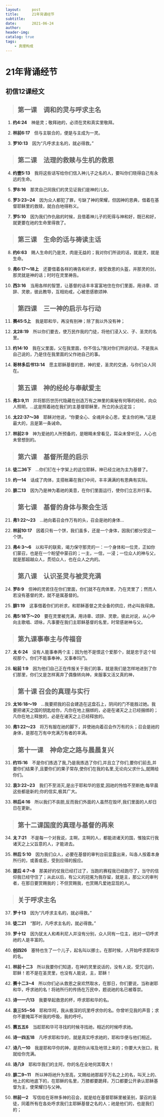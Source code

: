 ```yaml
---
layout:     post
title:      21年背诵经节
subtitle:   
date:       2021-06-24
author:     
header-img: 
catalog: true
tags:
    - 真理构成
---
```


# 21年背诵经节

## 初信12课经文

> ## 第一课　调和的灵与呼求主名

1. **约4:24**　神是灵；敬拜祂的，必须在灵和真实里敬拜。

2. **林前6:17**　但与主联合的，便是与主成为一灵。

3. **罗10:13**　因为“凡呼求主名的，就必得救。”

> ## 第二课　法理的救赎与生机的救恩

4. **约壹5:13**　我将这些话写给你们信入神儿子之名的人，要叫你们晓得自己有永远的生命。

5. **罗8:16**　那灵自己同我们的灵见证我们是神的儿女。

6. **罗3:23~24**　因为众人都犯了罪，亏缺了神的荣耀，但因神的恩典，借着在基督耶稣里的救赎，就白白地得称义。

7. **罗5:10**　因为我们作仇敌的时候，且借着神儿子的死得与神和好，既已和好，就更要在祂的生命里得救了。

> ## 第三课　生命的话与祷读主话

8. **约6:63**　赐人生命的乃是灵，肉是无益的；我对你们所说的话，就是灵，就是生命。

9. **弗6:17～18上**　还要借着各样的祷告和祈求，接受救恩的头盔，并那灵的剑，那灵就是神的话；时时在灵里祷告。

10. **西3:16**　当用各样的智慧，让基督的话丰丰富富地住在你们里面，用诗章、颂辞、灵歌，彼此教导，互相劝戒，心被恩感歌颂神.

> ## 第四课　三一神的启示与行动

11. **赛45:5上**　我是耶和华，再没有别神；除了我以外没有神；

12. **太28:19**　所以你们要去，使万民作我的门徒，将他们浸入父、子、圣灵的名里。

13. **约14:10**　我在父里面，父在我里面，你不信么?我对你们所说的话，不是我从自己说的，乃是住在我里面的父作祂自己的事。

14. **哥林多后书13:14**　愿主耶稣基督的恩，神的爱，圣灵的交通，与你们众人同在。

> ## 第五课　神的经纶与奉献爱主

15. **弗3:9,11**　并将那历世历代隐藏在创造万有之神里的奥秘有何等的经纶，向众人照明，…这是照着祂在我们的主基督耶稣里，所立的永远定旨；

16. **太22:37～38**　耶稣对他说，“你要全心、全魂并全心思，爱主你的神。”这是最大的，且是第一条诫命。

17. **林前2:9**　神为爱祂的人所预备的，是眼睛未曾看见，耳朵未曾听见，人心也未曾想到的。

> ## 第六课　基督所是的启示

18. **徒二36下**　…你们钉在十字架上的这位耶稣，神已经立祂为主为基督了。

19. **约一14**　话成了肉体，支搭帐幕在我们中间，丰丰满满的有恩典有实际。

20. **腓二13**　因为乃是神为着祂的美意，在你们里面运行，使你们立志并行事。

> ## 第七课　基督的身体与聚会生活

21. **弗1:22～23**　…祂向着召会作万有的头，召会是祂的身体…

22. **林前10:17**　因着只有一个饼，我们虽多，还是一个身体，因我们都分受这一个饼。

23. **弗4:3～6**　以和平的联索，竭力保守那灵的一：一个身体和一位灵，正如你们蒙召，也是在一个盼望中蒙召的；一主，一信，一浸；一位众人的神与父，就是那超越众人，贯彻众人，也在众人之内的。

> ## 第八课　认识圣灵与被灵充满

24. **罗8:9**　但神的灵若住在你们里面，你们就不在肉体里，乃在灵里了；然而人若没有基督的灵，就不是属基督的。

25. **腓1:19**　这事借着你们的祈求，和耶稣基督之灵全备的供应，终必叫我得救。

26. **弗5:18下～20**　要在灵里被充满，用诗章、颂辞、灵歌，彼此对说，从心中向主歌唱、颂咏，凡事要在我们主耶稣基督的名里，时常感谢神与父。

> ## 第九课事奉主与传福音

27. **太 6:24**　没有人能事奉两个主；因为他不是恨这个爱那个，就是忠于这个轻视那个。你们不能事奉神，又事奉玛门。

28. **帖前 1:9**　因为他们自己正在传报关于我们的事，就是我们是怎样地进到了你们那里，你们又是怎样离弃了偶像转向神，来服事又活又真的神，

> ## 第十课 召会的真理与实行

29. **太16:18～19**　…我要把我的召会建造在这盘石上，阴间的门不能胜过她。我要把诸天之国的钥匙给你，凡你在地上捆绑的，必是在诸天之上已经捆绑的；凡你在地上释放的，必是在诸天之上已经释放的。

30. **弗1:22～23**　将万有服在祂的脚下，并使祂向着召会作万有的头；召会是祂的身体，是那在万有中充满万有者的丰满。

> ## 第十一课　神命定之路与晨晨复兴

31. **约15:16**　不是你们拣选了我,乃是我拣选了你们,并且立了你们,要你们前去,并要你们结果子,且要你们的果子常存,使你们在我的名里,无论向父求什么,就赐给你们。

32. **哀3:22~23**　我们不至消灭,是出于耶和华的慈爱,因祂的怜恤不至断绝;每早晨这些都是新的;你的信实,极其广大。

33. **林后4:16**　所以我们不丧胆,反而我们外面的人虽然在毁坏,我们里面的人却日日在更新。

> ## 第十二课国度的真理与基督的再来

34. **太 7:21**　不是每一个对我说，主啊，主啊的人，都能进诸天的国，惟独实行我诸天之上父旨意的人，才能进去。

35. **林后 5:10**　因为我们众人，必要在基督的审判台前显露出来，叫各人按着本身所行的，或善或恶，受到应得的报应。

36. **提后 4:7~8**　那美好的仗我已经打过了，当跑的赛程我已经跑尽了，当守的信仰我已经守住了；从此以后，有公义的冠冕为我存留，就是主，那公义的审判者，在那日要赏赐我的；不但赏赐我，也赏赐凡爱祂显现的人。

> ## 关于呼求主名

37.  **罗十13**　因为“凡呼求主名的，就必得救。”

38.  **徒二21**　“那时，凡呼求主名的，就必得救。”

39. **罗十12**　因为犹太人和希利尼人并没有分别，众人同有一位主，祂对一切呼求祂的人是丰富的。

40. **创四26**　塞特也生了一个儿子，起名叫以挪士。在那时候，人开始呼求耶和华的名。

41. **林前十二3**　所以我要你们知道，在神的灵里说话的，没有人说，受咒诅的，耶稣！若不是在圣灵里，也没有人能说，主，耶稣！

42. **赛十二3~4**　所以你们必从救恩之泉欢然取水，在那日，你们要说，当称谢耶和华，呼求祂的名！将祂所行的传扬在万民中，题说祂的名已被尊崇。

43. **诗一一六13**　我要举起救恩的杯，呼求耶和华的名。

44. **哀三55~56**　耶和华阿，我从极深的坑里呼求你的名。你曾听见我的声音；求你不要掩耳不听我的呼吸，我的呼吁。

45. **赛五五6**　当趁耶和华可寻找的时候寻找祂，相近的时候呼求祂。

46. **诗一四五18**　凡呼求耶和华的，就是真实呼求祂的，耶和华便与他们相近。

47. **诗八一10**　我是耶和华你的神，是把你从埃及地领上来的；你要大大张口，我就给你充满。

48. **诗八9**　耶和华我们的主阿，你的名在全地何其尊大！

49. **腓二9~11**　所以神将祂升为至高，又赐给祂那超乎万名之上的名，叫天上的、地上的和地底下的，在耶稣的名里，万膝都要跪拜，万口都要公开承认耶稣基督为主，使荣耀归与父神。

50. **林前一2**　写信给在哥林多神的召会，就是给在基督耶稣里被圣别，蒙召的圣徒，同着所有在各处呼求我们主耶稣基督之名的人；祂是他们的，也是我们的；

